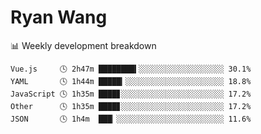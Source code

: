 # Ryan Wang

 <!-- waka-box start -->
📊 Weekly development breakdown
```text
Vue.js     🕓 2h47m ████████▍░░░░░░░░░░░░░░░░░░░ 30.1%
YAML       🕓 1h44m █████▎░░░░░░░░░░░░░░░░░░░░░░ 18.8%
JavaScript 🕓 1h35m ████▊░░░░░░░░░░░░░░░░░░░░░░░ 17.2%
Other      🕓 1h35m ████▊░░░░░░░░░░░░░░░░░░░░░░░ 17.2%
JSON       🕓 1h4m  ███▏░░░░░░░░░░░░░░░░░░░░░░░░ 11.6%
```
<!-- Powered by https://github.com/YouEclipse/waka-box-go . -->
<!-- waka-box end -->